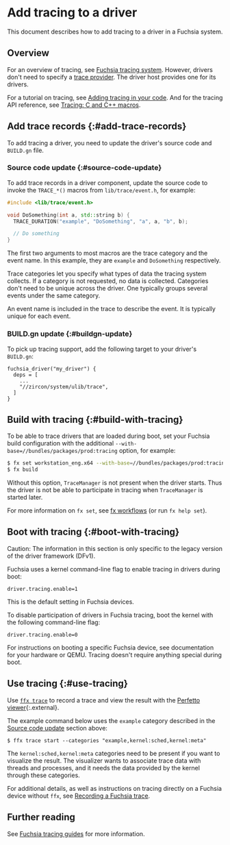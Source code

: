 # Add tracing to a driver

This document describes how to add tracing to a driver in a Fuchsia system.

## Overview

For an overview of tracing, see
[Fuchsia tracing system][fuchsia-tracing-system]. However, drivers don't need
to specify a [trace provider][trace-provider]. The driver host provides one
for its drivers.

For a tutorial on tracing, see
[Adding tracing in your code][adding-tracing-in-your-code].
And for the tracing API reference, see
[Tracing: C and C++ macros][trace-c-cpp-macros].

## Add trace records {:#add-trace-records}

To add tracing a driver, you need to update the driver's source code
and `BUILD.gn` file.

### Source code update {:#source-code-update}

To add trace records in a driver component, update the source code to invoke
the `TRACE_*()` macros from `lib/trace/event.h`, for example:

```c++ {:.devsite-disable-click-to-copy}
#include <lib/trace/event.h>

void DoSomething(int a, std::string b) {
  TRACE_DURATION("example", "DoSomething", "a", a, "b", b);

  // Do something
}
```

The first two arguments to most macros are the trace category and the
event name. In this example, they are `example` and `DoSomething`
respectively.

Trace categories let you specify what types of data the tracing system
collects. If a category is not requested, no data is collected. Categories
don't need to be unique across the driver. One typically groups several
events under the same category.

An event name is included in the trace to describe the event. It is
typically unique for each event.

### BUILD.gn update {:#buildgn-update}

To pick up tracing support, add the following target to your driver's
`BUILD.gn`:

```gn
fuchsia_driver("my_driver") {
  deps = [
    ...
    "//zircon/system/ulib/trace",
  ]
}
```

## Build with tracing {:#build-with-tracing}

To be able to trace drivers that are loaded during boot,
set your Fuchsia build configuration with the additional
`--with-base=//bundles/packages/prod:tracing` option, for example:

```sh {:.devsite-disable-click-to-copy}
$ fx set workstation_eng.x64 --with-base=//bundles/packages/prod:tracing
$ fx build
```

Without this option, `TraceManager` is not present when the driver starts.
Thus the driver is not be able to participate in tracing when `TraceManager`
is started later.

For more information on `fx set`, see [fx workflows][fx-workflows]
(or run `fx help set`).

## Boot with tracing {:#boot-with-tracing}

Caution: The information in this section is only specific to the legacy
version of the driver framework (DFv1).

Fuchsia uses a kernel command-line flag to enable tracing in drivers
during boot:

```none
driver.tracing.enable=1
```

This is the default setting in Fuchsia devices.

To disable participation of drivers in Fuchsia tracing, boot the kernel with
the following command-line flag:

```none
driver.tracing.enable=0
```

For instructions on booting a specific Fuchsia device, see documentation for
your hardware or QEMU. Tracing doesn't require anything special during boot.

## Use tracing {:#use-tracing}

Use [`ffx trace`][ffx-trace] to record a trace and view the result with the
[Perfetto viewer][perfetto-viewer]{:.external}.

The example command below uses the `example` category described in the
[Source code update](#source-code-update) section above:

```none {:.devsite-disable-click-to-copy}
$ ffx trace start --categories "example,kernel:sched,kernel:meta"
```

The `kernel:sched,kernel:meta` categories need to be present if you
want to visualize the result. The visualizer wants to associate trace data
with threads and processes, and it needs the data provided by the kernel
through these categories.

For additional details, as well as instructions on tracing directly on a
Fuchsia device without `ffx`, see
[Recording a Fuchsia trace][recording-a-fuchsia-trace].

## Further reading

See [Fuchsia tracing guides][fuchsia-tracing-guides] for more information.

<!-- Reference links -->

[fuchsia-tracing-system]: /concepts/kernel/tracing-system.md
[trace-provider]: /concepts/kernel/tracing-system.md#trace-providers
[adding-tracing-in-your-code]: /development/tracing/tutorial/adding-tracing-in-code.md
[trace-c-cpp-macros]: /reference/tracing/c_cpp_macros.md
[fx-workflows]: /development/build/fx.md
[ffx-trace]: /development/sdk/ffx/record-traces.md
[perfetto-viewer]: https://ui.perfetto.dev/#!/
[recording-a-fuchsia-trace]: /development/tracing/tutorial/recording-a-fuchsia-trace.md
[fuchsia-tracing-guides]: /development/tracing/README.md

